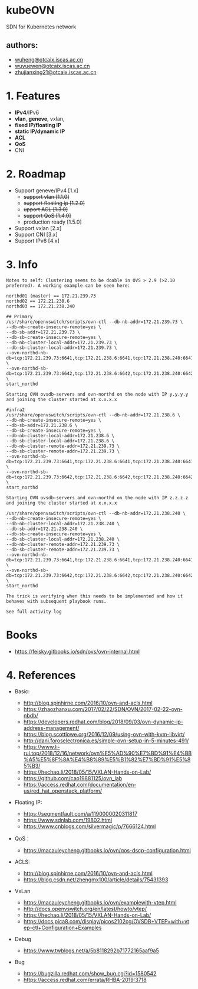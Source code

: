 # kubeOVN
SDN for Kubernetes network

## authors:

- wuheng@otcaix.iscas.ac.cn
- wuyuewen@otcaix.iscas.ac.cn
- zhujianxing21@otcaix.iscas.ac.cn

# 1. Features

- **IPv4**/IPv6
- **vlan**, **geneve**, vxlan, 
- **fixed IP/floating IP**
- **static IP/dynamic IP**
- **ACL**
- **QoS**
- CNI

# 2. Roadmap

- Support geneve/IPv4 [1.x]
  - ~~support vlan [1.1.0]~~
  - ~~support floating ip [1.2.0]~~
  - ~~upport ACL [1.3.0]~~
  - ~~support QoS [1.4.0]~~
  - production ready [1.5.0]
- Support vxlan [2.x]
- Support CNI [3.x]
- Support IPv6 [4.x]

# 3. Info

```
Notes to self: Clustering seems to be doable in OVS > 2.9 (>2.10 preferred). A working example can be seen here:

northd01 (master) == 172.21.239.73
northd02 == 172.21.238.6
northd03 == 172.21.238.240

## Primary
/usr/share/openvswitch/scripts/ovn-ctl --db-nb-addr=172.21.239.73 \
--db-nb-create-insecure-remote=yes \
--db-sb-addr=172.21.239.73 \
--db-sb-create-insecure-remote=yes \
--db-nb-cluster-local-addr=172.21.239.73 \
--db-sb-cluster-local-addr=172.21.239.73 \
--ovn-northd-nb-db=tcp:172.21.239.73:6641,tcp:172.21.238.6:6641,tcp:172.21.238.240:6641 \
--ovn-northd-sb-db=tcp:172.21.239.73:6642,tcp:172.21.238.6:6642,tcp:172.21.238.240:6642 \
start_northd

Starting OVN ovsdb-servers and ovn-northd on the node with IP y.y.y.y and joining the cluster started at x.x.x.x

#infra2
/usr/share/openvswitch/scripts/ovn-ctl --db-nb-addr=172.21.238.6 \
--db-nb-create-insecure-remote=yes \
--db-sb-addr=172.21.238.6 \
--db-sb-create-insecure-remote=yes \
--db-nb-cluster-local-addr=172.21.238.6 \
--db-sb-cluster-local-addr=172.21.238.6 \
--db-nb-cluster-remote-addr=172.21.239.73 \
--db-sb-cluster-remote-addr=172.21.239.73 \
--ovn-northd-nb-db=tcp:172.21.239.73:6641,tcp:172.21.238.6:6641,tcp:172.21.238.240:6641 \
--ovn-northd-sb-db=tcp:172.21.239.73:6642,tcp:172.21.238.6:6642,tcp:172.21.238.240:6642 \
start_northd

Starting OVN ovsdb-servers and ovn-northd on the node with IP z.z.z.z and joining the cluster started at x.x.x.x

/usr/share/openvswitch/scripts/ovn-ctl --db-nb-addr=172.21.238.240 \
--db-nb-create-insecure-remote=yes \
--db-nb-cluster-local-addr=172.21.238.240 \
--db-sb-addr=172.21.238.240 \
--db-sb-create-insecure-remote=yes \
--db-sb-cluster-local-addr=172.21.238.240 \
--db-nb-cluster-remote-addr=172.21.239.73 \
--db-sb-cluster-remote-addr=172.21.239.73 \
--ovn-northd-nb-db=tcp:172.21.239.73:6641,tcp:172.21.238.6:6641,tcp:172.21.238.240:6641 \
--ovn-northd-sb-db=tcp:172.21.239.73:6642,tcp:172.21.238.6:6642,tcp:172.21.238.240:6642 \
start_northd

The trick is verifying when this needs to be implemented and how it behaves with subsequent playbook runs.

See full activity log
```

# Books

- https://feisky.gitbooks.io/sdn/ovs/ovn-internal.html

# 4. References

- Basic:
  - http://blog.spinhirne.com/2016/10/ovn-and-acls.html
  - https://zhaozhanxu.com/2017/02/22/SDN/OVN/2017-02-22-ovn-nbdb/
  - https://developers.redhat.com/blog/2018/09/03/ovn-dynamic-ip-address-management/
  - https://blog.scottlowe.org/2016/12/09/using-ovn-with-kvm-libvirt/
  - http://dani.foroselectronica.es/simple-ovn-setup-in-5-minutes-491/
  - https://www.li-rui.top/2018/12/16/network/ovn%E5%AD%90%E7%BD%91%E4%BB%A5%E5%8F%8A%E4%B8%89%E5%B1%82%E7%BD%91%E5%85%B3/
  - https://hechao.li/2018/05/15/VXLAN-Hands-on-Lab/
  - https://github.com/cao19881125/ovn_lab
  - https://access.redhat.com/documentation/en-us/red_hat_openstack_platform/

- Floating IP:
  - https://segmentfault.com/a/1190000020311817
  - https://www.sdnlab.com/19802.html
  - https://www.cnblogs.com/silvermagic/p/7666124.html

- QoS：
  - https://macauleycheng.gitbooks.io/ovn/qos-dscp-configuration.html

- ACLS:
  - http://blog.spinhirne.com/2016/10/ovn-and-acls.html
  - https://blog.csdn.net/zhengmx100/article/details/75431393

- VxLan
  - https://macauleycheng.gitbooks.io/ovn/examplewith-vtep.html
  - http://docs.openvswitch.org/en/latest/howto/vtep/
  - https://hechao.li/2018/05/15/VXLAN-Hands-on-Lab/
  - https://docs.pica8.com/display/picos2102cg/OVSDB+VTEP+with+vtep-ctl+Configuration+Examples
  
- Debug
  - https://www.twblogs.net/a/5b8118292b71772165aaf9a5
  
 - Bug
   - https://bugzilla.redhat.com/show_bug.cgi?id=1580542
   - https://access.redhat.com/errata/RHBA-2019:3718
